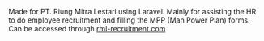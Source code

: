 Made for PT. Riung Mitra Lestari using Laravel. Mainly for assisting the HR to do employee recruitment and filling the MPP (Man Power Plan) forms. Can be accessed through [rml-recruitment.com](https://rml-recruitment.com) 
